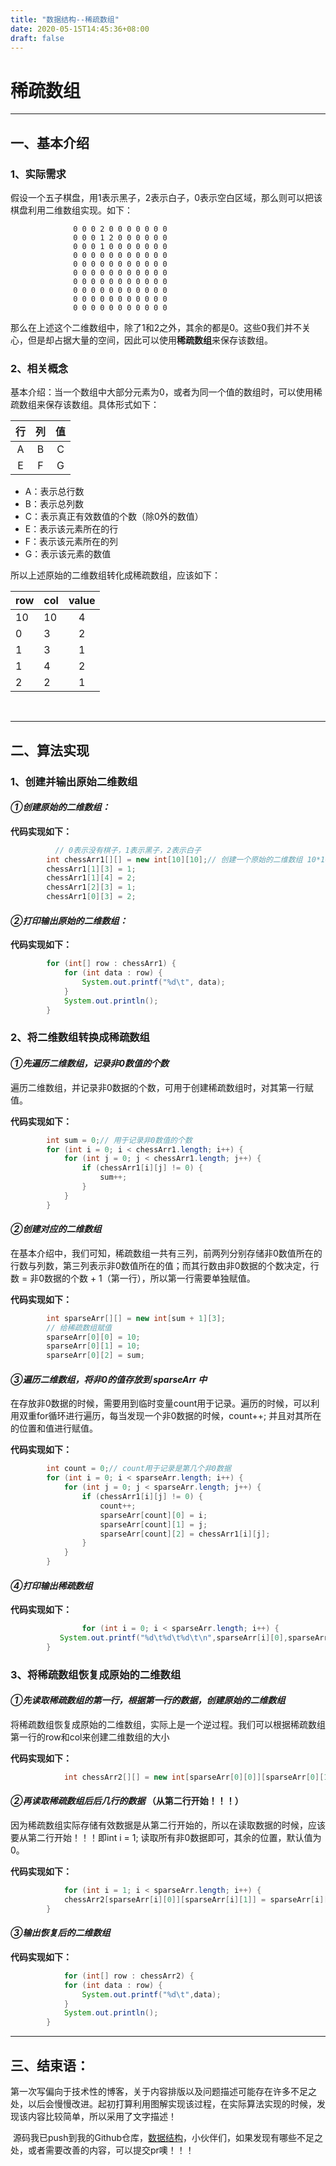 ```yaml
---
title: "数据结构--稀疏数组"
date: 2020-05-15T14:45:36+08:00
draft: false
---
```


# 稀疏数组

---

## 一、基本介绍

### 1、实际需求

假设一个五子棋盘，用1表示黑子，2表示白子，0表示空白区域，那么则可以把该棋盘利用二维数组实现。如下：

```              0 0 0 0 0 0 0 0 0 0 0
              0 0 0 2 0 0 0 0 0 0 0
              0 0 0 1 2 0 0 0 0 0 0
              0 0 0 1 0 0 0 0 0 0 0
              0 0 0 0 0 0 0 0 0 0 0
              0 0 0 0 0 0 0 0 0 0 0
              0 0 0 0 0 0 0 0 0 0 0
              0 0 0 0 0 0 0 0 0 0 0
              0 0 0 0 0 0 0 0 0 0 0
              0 0 0 0 0 0 0 0 0 0 0
              0 0 0 0 0 0 0 0 0 0 0
```

那么在上述这个二维数组中，除了1和2之外，其余的都是0。这些0我们并不关心，但是却占据大量的空间，因此可以使用**稀疏数组**来保存该数组。

### 2、相关概念

基本介绍：当一个数组中大部分元素为0，或者为同一个值的数组时，可以使用稀疏数组来保存该数组。具体形式如下：

|  行  |  列  |  值  |
| :--: | :--: | :--: |
|  A   |  B   |  C   |
|  E   |  F   |  G   |

- A：表示总行数
- B：表示总列数
- C：表示真正有效数值的个数（除0外的数值）
- E：表示该元素所在的行
- F：表示该元素所在的列
- G：表示该元素的数值

所以上述原始的二维数组转化成稀疏数组，应该如下：

| row  | col  | value |
| ---- | ---- | :---: |
| 10   | 10   |   4   |
| 0    | 3    |   2   |
| 1    | 3    |   1   |
| 1    | 4    |   2   |
| 2    | 2    |   1   |

​          

---

## 二、算法实现

### 1、创建并输出原始二维数组

#### *①创建原始的二维数组：*

**代码实现如下：**

```java
	      // 0表示没有棋子，1表示黑子，2表示白子
        int chessArr1[][] = new int[10][10];// 创建一个原始的二维数组 10*10
        chessArr1[1][3] = 1;
        chessArr1[1][4] = 2;
        chessArr1[2][3] = 1;
        chessArr1[0][3] = 2;				
```

#### *②打印输出原始的二维数组：*

**代码实现如下：**

```java
        for (int[] row : chessArr1) {
            for (int data : row) {
                System.out.printf("%d\t", data);
            }
            System.out.println();
        }
```

### 2、将二维数组转换成稀疏数组

#### *①先遍历二维数组，记录非0数值的个数*

​		遍历二维数组，并记录非0数据的个数，可用于创建稀疏数组时，对其第一行赋值。

**代码实现如下：**

```java
        int sum = 0;// 用于记录非0数值的个数
        for (int i = 0; i < chessArr1.length; i++) {
            for (int j = 0; j < chessArr1.length; j++) {
                if (chessArr1[i][j] != 0) {
                    sum++;
                }
            }
        }
```

#### *②创建对应的二维数组*

​		在基本介绍中，我们可知，稀疏数组一共有三列，前两列分别存储非0数值所在的行数与列数，第三列表示非0数值所在的值；而其行数由非0数据的个数决定，行数 = 非0数据的个数 + 1（第一行），所以第一行需要单独赋值。

**代码实现如下：**

```java
        int sparseArr[][] = new int[sum + 1][3];
        // 给稀疏数组赋值
        sparseArr[0][0] = 10;
        sparseArr[0][1] = 10;
        sparseArr[0][2] = sum;
```

#### *③遍历二维数组，将非0的值存放到 sparseArr 中*

​		在存放非0数据的时候，需要用到临时变量count用于记录。遍历的时候，可以利用双重for循环进行遍历，每当发现一个非0数据的时候，count++; 并且对其所在的位置和值进行赋值。

**代码实现如下：**

```java
        int count = 0;// count用于记录是第几个非0数据
        for (int i = 0; i < sparseArr.length; i++) {
            for (int j = 0; j < sparseArr.length; j++) {
                if (chessArr1[i][j] != 0) {
                    count++;
                    sparseArr[count][0] = i;
                    sparseArr[count][1] = j;
                    sparseArr[count][2] = chessArr1[i][j];
                }
            }
        }
```

#### *④打印输出稀疏数组*

**代码实现如下：**

```java
				for (int i = 0; i < sparseArr.length; i++) {
           System.out.printf("%d\t%d\t%d\t\n",sparseArr[i][0],sparseArr[i][1],sparseArr[i][2]);
        }
```

### 3、将稀疏数组恢复成原始的二维数组

#### *①先读取稀疏数组的第一行，根据第一行的数据，创建原始的二维数组*

​		将稀疏数组恢复成原始的二维数组，实际上是一个逆过程。我们可以根据稀疏数组第一行的row和col来创建二维数组的大小

**代码实现如下：**

```java
			int chessArr2[][] = new int[sparseArr[0][0]][sparseArr[0][1]];
```

#### *②再读取稀疏数组后后几行的数据*  **（从第二行开始！！！）**

​		因为稀疏数组实际存储有效数据是从第二行开始的，所以在读取数据的时候，应该要从第二行开始！！！即int i  = 1; 读取所有非0数据即可，其余的位置，默认值为0。

**代码实现如下：**

```java
			for (int i = 1; i < sparseArr.length; i++) {
            chessArr2[sparseArr[i][0]][sparseArr[i][1]] = sparseArr[i][2];
        }
```

#### *③输出恢复后的二维数组*

**代码实现如下：**

```java
			for (int[] row : chessArr2) {
            for (int data : row) {
                System.out.printf("%d\t",data);
            }
            System.out.println();
        }
```

---

## 三、结束语：

​		第一次写偏向于技术性的博客，关于内容排版以及问题描述可能存在许多不足之处，以后会慢慢改进。起初打算利用图解实现该过程，在实际算法实现的时候，发现该内容比较简单，所以采用了文字描述！

​		源码我已push到我的Github仓库，[数据结构](https://github.com/QuakeWang/DataStructes)，小伙伴们，如果发现有哪些不足之处，或者需要改善的内容，可以提交pr噢！！！

